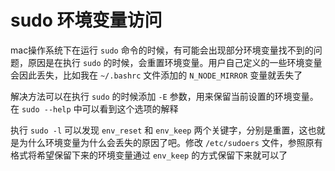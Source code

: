 # sudo 环境变量访问

mac操作系统下在运行 `sudo` 命令的时候，有可能会出现部分环境变量找不到的问题，原因是在执行 `sudo` 的时候，会重置环境变量。用户自己定义的一些环境变量会因此丢失，比如我在 `~/.bashrc` 文件添加的 `N_NODE_MIRROR` 变量就丢失了



解决方法可以在执行 `sudo`  的时候添加 `-E` 参数，用来保留当前设置的环境变量。在 `sudo --help` 中可以看到这个选项的解释



执行 `sudo -l` 可以发现 `env_reset` 和 `env_keep` 两个关键字，分别是重置，这也就是为什么环境变量为什么会丢失的原因了吧。修改 `/etc/sudoers` 文件，参照原有格式将希望保留下来的环境变量通过 `env_keep` 的方式保留下来就可以了



